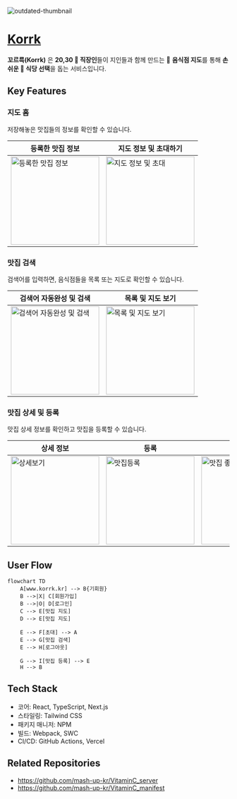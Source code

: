 ![outdated-thumbnail](https://github.com/user-attachments/assets/93f7caf7-64ad-439a-a6f0-dabb9be5ba8d)

# [Korrk](https://www.korrk.kr/)

**꼬르륵(Korrk)** 은 **20,30 💼 직장인**들이 지인들과 함께 만드는 🍔 **음식점 지도**를 통해 **손쉬운 🙌 식당 선택**을 돕는 서비스입니다.

## Key Features

### 지도 홈

저장해놓은 맛집들의 정보를 확인할 수 있습니다.

| 등록한 맛집 정보                                                                                                                   | 지도 정보 및 초대하기                                                                                                               |
| ---------------------------------------------------------------------------------------------------------------------------------- | ----------------------------------------------------------------------------------------------------------------------------------- |
| <img src='https://github.com/user-attachments/assets/705f6bc1-2ddf-4fe3-b7d6-d9da6d3fead4' width='200px' alt='등록한 맛집 정보' /> | <img src='https://github.com/user-attachments/assets/6cc08f99-1237-46ab-a197-024b83f3b8dd' width='200px' alt='지도 정보 및 초대' /> |

### 맛집 검색

검색어를 입력하면, 음식점들을 목록 또는 지도로 확인할 수 있습니다.

| 검색어 자동완성 및 검색                                                                                                                   | 목록 및 지도 보기                                                                                                                   |
| ----------------------------------------------------------------------------------------------------------------------------------------- | ----------------------------------------------------------------------------------------------------------------------------------- |
| <img src='https://github.com/user-attachments/assets/a7c52da4-f2bf-42f5-831a-bd16d566e07b' width='200px' alt='검색어 자동완성 및 검색' /> | <img src='https://github.com/user-attachments/assets/89d6cb82-81c8-4896-bf2b-ecda1107e795' width='200px' alt='목록 및 지도 보기' /> |

### 맛집 상세 및 등록

맛집 상세 정보를 확인하고 맛집을 등록할 수 있습니다.

| 상세 정보                                                                                                                       | 등록                                                                                                                               | 좋아요                                                                                                                                |
| ------------------------------------------------------------------------------------------------------------------------------- | ---------------------------------------------------------------------------------------------------------------------------------- | ------------------------------------------------------------------------------------------------------------------------------------- |
| <img src='https://github.com/user-attachments/assets/7cafe7f2-6e80-403e-87b2-4286414a7b3f' width='200px' alt='상세보기' /> | <img src='https://github.com/user-attachments/assets/ba2fa9ca-cb1e-448f-8387-644a8f4d0d13' width='200px' alt='맛집등록' /> | <img src='https://github.com/user-attachments/assets/d0823fa2-86b8-4467-a700-fc7fb9f09d53' width='200px' alt='맛집 좋아요' /> |

## User Flow

```mermaid
flowchart TD
    A[www.korrk.kr] --> B{기회원}
    B -->|X| C[회원가입]
    B -->|O| D[로그인]
    C --> E[맛집 지도]
    D --> E[맛집 지도]

    E --> F[초대] --> A
    E --> G[맛집 검색]
    E --> H[로그아웃]

    G --> I[맛집 등록] --> E
    H --> B
```

## Tech Stack

- 코어: React, TypeScript, Next.js
- 스타일링: Tailwind CSS
- 패키지 매니저: NPM
- 빌드: Webpack, SWC
- CI/CD: GitHub Actions, Vercel

## Related Repositories

- https://github.com/mash-up-kr/VitaminC_server
- https://github.com/mash-up-kr/VitaminC_manifest
